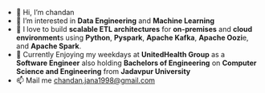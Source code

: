 - 👋 Hi, I’m chandan 
- 👀 I’m interested in **Data Engineering** and **Machine Learning** 
- 🌱 I love to build **scalable ETL architectures** for **on-premises** and **cloud environment**s using **Python**, **Pyspark**, **Apache Kafka**, **Apache Oozi**e, and **Apache Spark**.
- 💞️ Currently Enjoying my weekdays at **UnitedHealth Group** as a **Software Engineer** also holding **Bachelors of Engineering** on **Computer Science and Engineering** from **Jadavpur University**
- 📫 Mail me chandan.jana1998@gmail.com
  

<!---
CJ-Nil/CJ-Nil is a ✨ special ✨ repository because its `README.md` (this file) appears on your GitHub profile.
You can click the Preview link to take a look at your changes.
--->
